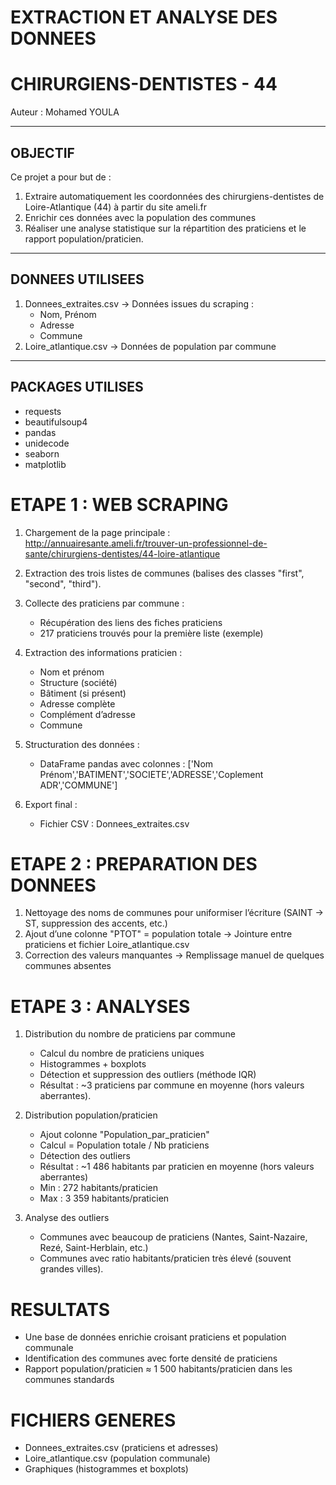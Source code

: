 
#        EXTRACTION ET ANALYSE DES DONNEES
#           CHIRURGIENS-DENTISTES - 44


Auteur : Mohamed YOULA

-----------------------------------------------------
OBJECTIF
-----------------------------------------------------
Ce projet a pour but de :
1. Extraire automatiquement les coordonnées des chirurgiens-dentistes 
   de Loire-Atlantique (44) à partir du site ameli.fr
2. Enrichir ces données avec la population des communes
3. Réaliser une analyse statistique sur la répartition
   des praticiens et le rapport population/praticien.

-----------------------------------------------------
DONNEES UTILISEES
-----------------------------------------------------
1. Donnees_extraites.csv  → Données issues du scraping :
   - Nom, Prénom
   - Adresse
   - Commune
2. Loire_atlantique.csv   → Données de population
   par commune

-----------------------------------------------------
PACKAGES UTILISES
-----------------------------------------------------
- requests
- beautifulsoup4
- pandas
- unidecode
- seaborn
- matplotlib


# ETAPE 1 : WEB SCRAPING

1. Chargement de la page principale :
   http://annuairesante.ameli.fr/trouver-un-professionnel-de-sante/chirurgiens-dentistes/44-loire-atlantique

2. Extraction des trois listes de communes (balises des classes "first", "second", "third").

3. Collecte des praticiens par commune :
   - Récupération des liens des fiches praticiens
   - 217 praticiens trouvés pour la première liste (exemple)

4. Extraction des informations praticien :
   - Nom et prénom
   - Structure (société)
   - Bâtiment (si présent)
   - Adresse complète
   - Complément d’adresse
   - Commune

5. Structuration des données :
   - DataFrame pandas avec colonnes :
     ['Nom Prénom','BATIMENT','SOCIETE','ADRESSE','Coplement ADR','COMMUNE']

6. Export final :
   - Fichier CSV : Donnees_extraites.csv

# ETAPE 2 : PREPARATION DES DONNEES

1. Nettoyage des noms de communes pour uniformiser l’écriture
   (SAINT → ST, suppression des accents, etc.)
2. Ajout d’une colonne "PTOT" = population totale
   → Jointure entre praticiens et fichier Loire_atlantique.csv
3. Correction des valeurs manquantes
   → Remplissage manuel de quelques communes absentes


# ETAPE 3 : ANALYSES

1) Distribution du nombre de praticiens par commune
   - Calcul du nombre de praticiens uniques
   - Histogrammes + boxplots
   - Détection et suppression des outliers (méthode IQR)
   - Résultat : ~3 praticiens par commune en moyenne
     (hors valeurs aberrantes).

2) Distribution population/praticien
   - Ajout colonne "Population_par_praticien"
   - Calcul = Population totale / Nb praticiens
   - Détection des outliers
   - Résultat : ~1 486 habitants par praticien en moyenne
     (hors valeurs aberrantes)
   - Min : 272 habitants/praticien
   - Max : 3 359 habitants/praticien

3) Analyse des outliers
   - Communes avec beaucoup de praticiens (Nantes,
     Saint-Nazaire, Rezé, Saint-Herblain, etc.)
   - Communes avec ratio habitants/praticien très élevé
     (souvent grandes villes).


# RESULTATS

- Une base de données enrichie croisant praticiens et 
  population communale
- Identification des communes avec forte densité
  de praticiens
- Rapport population/praticien ≈ 1 500 habitants/praticien
  dans les communes standards

# FICHIERS GENERES

- Donnees_extraites.csv  (praticiens et adresses)
- Loire_atlantique.csv   (population communale)
- Graphiques (histogrammes et boxplots)

